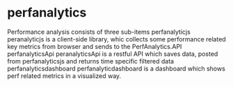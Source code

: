# perfanalytics
Performance analysis consists of three sub-items
  perfanalyticjs 
    peranalyticjs is a client-side library, whic collects some performance related key metrics from browser and sends to the PerfAnalytics.API
  perfanalyticsApi
    peranalyticsApi is a restful API which saves data, posted from perfanalyticsjs and returns time specific filtered data
  perfanalyticsdashboard
    perfanalyticdashboard is a dashboard which shows perf related metrics in a visualized way.
